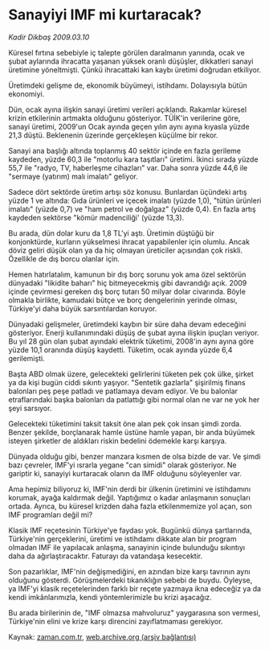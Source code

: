 # Sanayiyi IMF mi kurtaracak?

*Kadir Dikbaş 2009.03.10*

<tr><td class="metin" colspan="2" style="padding-top: 20px; padding-left: 5px; padding-right: 10px;">Küresel fırtına sebebiyle iç talepte görülen daralmanın yanında, ocak ve şubat aylarında ihracatta yaşanan yüksek oranlı düşüşler, dikkatleri sanayi üretimine yöneltmişti. Çünkü ihracattaki kan kaybı üretimi doğrudan etkiliyor.</td></tr><tr><td class="metin" colspan="2" style="padding-top: 20px; padding-left: 5px; padding-right: 10px;"><p>Üretimdeki gelişme de, ekonomik büyümeyi, istihdamı. Dolayısıyla bütün ekonomiyi.
<p> Dün, ocak ayına ilişkin sanayi üretimi verileri açıklandı. Rakamlar küresel krizin etkilerinin artmakta olduğunu gösteriyor. TÜİK'in verilerine göre, sanayi üretimi, 2009'un Ocak ayında geçen yılın aynı ayına kıyasla yüzde 21,3 düştü. Beklenenin üzerinde gerçekleşen küçülme bir rekor.
<p> Sanayi ana başlığı altında toplanmış 40 sektör içinde en fazla gerileme kaydeden, yüzde 60,3 ile "motorlu kara taşıtları" üretimi. İkinci sırada yüzde 55,7 ile "radyo, TV, haberleşme cihazları" var. Daha sonra yüzde 44,6 ile "sermaye (yatırım) malı imalatı" geliyor.
<p> Sadece dört sektörde üretim artışı söz konusu. Bunlardan üçündeki artış yüzde 1 ve altında: Gıda ürünleri ve içecek imalatı (yüzde 1,0), "tütün ürünleri imalatı" (yüzde 0,7) ve "ham petrol ve doğalgaz" (yüzde 0,4). En fazla artış kaydeden sektörse "kömür madenciliği' (yüzde 13,3).
<p> Bu arada, dün dolar kuru da 1,8 TL'yi aştı. Üretimin düştüğü bir konjonktürde, kurların yükselmesi ihracat yapabilenler için olumlu. Ancak döviz geliri düşük olan ya da hiç olmayan üreticiler açısından çok riskli. Özellikle de dış borcu olanlar için.
<p> Hemen hatırlatalım, kamunun bir dış borç sorunu yok ama özel sektörün dünyadaki "likidite baharı" hiç bitmeyecekmiş gibi davrandığı açık. 2009 içinde çevirmesi gereken dış borç tutarı 50 milyar dolar civarında. Böyle olmakla birlikte, kamudaki bütçe ve borç dengelerinin yerinde olması, Türkiye'yi daha büyük sarsıntılardan koruyor.
<p> Dünyadaki gelişmeler, üretimdeki kaybın bir süre daha devam edeceğini gösteriyor. Enerji kullanımındaki düşüş de şubat ayına ilişkin ipuçları veriyor. Bu yıl 28 gün olan şubat ayındaki elektrik tüketimi, 2008'in aynı ayına göre yüzde 10,1 oranında düşüş kaydetti. Tüketim, ocak ayında yüzde 6,4 gerilemişti.
<p> Başta ABD olmak üzere, gelecekteki gelirlerini tüketen pek çok ülke, şirket ya da kişi bugün ciddi sıkıntı yaşıyor. "Sentetik gazlarla" şişirilmiş finans balonları peş peşe patladı ve patlamaya devam ediyor. Ve bu balonlar etraflarındaki başka balonları da patlattığı gibi normal olan ne var ne yok her şeyi sarsıyor.
<p> Gelecekteki tüketimini taksit taksit öne alan pek çok insan şimdi zorda. Benzer şekilde, borçlanarak hamle üstüne hamle yapan, bir anda büyümek isteyen şirketler de aldıkları riskin bedelini ödemekle karşı karşıya.
<p> Dünyada olduğu gibi, benzer manzara kısmen de olsa bizde de var. Ve şimdi bazı çevreler, IMF'yi ısrarla yegane "can simidi" olarak gösteriyor. Ne gariptir ki, sanayiyi kurtaracak olanın da IMF olduğunu söyleyenler var.
<p> Ama hepimiz biliyoruz ki, IMF'nin derdi bir ülkenin üretimini ve istihdamını korumak, ayağa kaldırmak değil. Yaptığımız o kadar anlaşmanın sonuçları ortada. Ayrıca, bu küresel krizden daha fazla etkilenmemize yol açan, son IMF programları değil mi?
<p> Klasik IMF reçetesinin Türkiye'ye faydası yok. Bugünkü dünya şartlarında, Türkiye'nin gerçeklerini, üretimi ve istihdamı dikkate alan bir program olmadan IMF ile yapılacak anlaşma, sanayinin içinde bulunduğu sıkıntıyı daha da ağırlaştıracaktır. Faturayı da vatandaşa kesecektir.
<p> Son pazarlıklar, IMF'nin değişmediğini, en azından bize karşı tavrının aynı olduğunu gösterdi. Görüşmelerdeki tıkanıklığın sebebi de buydu. Öyleyse, ya IMF'yi klasik reçetelerinden farklı bir reçete yazmaya ikna edeceğiz ya da kendi imkânlarımızla, kendi yöntemlerimizle bu krizi aşacağız.
<p> Bu arada birilerinin de, "IMF olmazsa mahvoluruz" yaygarasına son vermesi, Türkiye'nin elini ve krize karşı direncini zayıflatmaması gerekiyor. <br/></p></p></p></p></p></p></p></p></p></p></p></p></p></p></td></tr>

Kaynak: [zaman.com.tr](http://zaman.com.tr/yazar.do?yazino=823544), [web.archive.org (arşiv bağlantısı)](http://web.archive.org/web/20090311043156/http://www.zaman.com.tr:80/yazar.do?yazino=823544)
